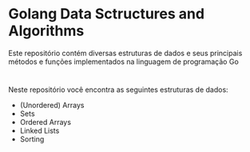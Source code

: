 # Golang Data Sctructures and Algorithms

Este repositório contém diversas estruturas de dados e seus principais métodos e funções implementados na linguagem de 
programação Go

#

Neste repositório você encontra as seguintes estruturas de dados:
* (Unordered) Arrays
* Sets
* Ordered Arrays
* Linked Lists
* Sorting
